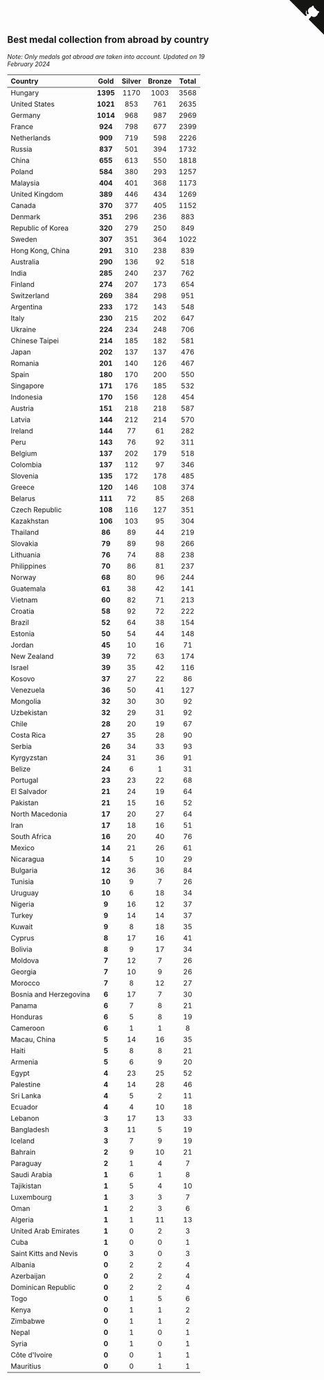 ## Best medal collection from abroad by country

*Note: Only medals got abroad are taken into account.*
*Updated on 19 February 2024*

| Country | Gold | Silver | Bronze | Total |
| :--- | :--: | :--: | :--: | :--: |
| Hungary | **1395** | 1170 | 1003 | 3568 |
| United States | **1021** | 853 | 761 | 2635 |
| Germany | **1014** | 968 | 987 | 2969 |
| France | **924** | 798 | 677 | 2399 |
| Netherlands | **909** | 719 | 598 | 2226 |
| Russia | **837** | 501 | 394 | 1732 |
| China | **655** | 613 | 550 | 1818 |
| Poland | **584** | 380 | 293 | 1257 |
| Malaysia | **404** | 401 | 368 | 1173 |
| United Kingdom | **389** | 446 | 434 | 1269 |
| Canada | **370** | 377 | 405 | 1152 |
| Denmark | **351** | 296 | 236 | 883 |
| Republic of Korea | **320** | 279 | 250 | 849 |
| Sweden | **307** | 351 | 364 | 1022 |
| Hong Kong, China | **291** | 310 | 238 | 839 |
| Australia | **290** | 136 | 92 | 518 |
| India | **285** | 240 | 237 | 762 |
| Finland | **274** | 207 | 173 | 654 |
| Switzerland | **269** | 384 | 298 | 951 |
| Argentina | **233** | 172 | 143 | 548 |
| Italy | **230** | 215 | 202 | 647 |
| Ukraine | **224** | 234 | 248 | 706 |
| Chinese Taipei | **214** | 185 | 182 | 581 |
| Japan | **202** | 137 | 137 | 476 |
| Romania | **201** | 140 | 126 | 467 |
| Spain | **180** | 170 | 200 | 550 |
| Singapore | **171** | 176 | 185 | 532 |
| Indonesia | **170** | 156 | 128 | 454 |
| Austria | **151** | 218 | 218 | 587 |
| Latvia | **144** | 212 | 214 | 570 |
| Ireland | **144** | 77 | 61 | 282 |
| Peru | **143** | 76 | 92 | 311 |
| Belgium | **137** | 202 | 179 | 518 |
| Colombia | **137** | 112 | 97 | 346 |
| Slovenia | **135** | 172 | 178 | 485 |
| Greece | **120** | 146 | 108 | 374 |
| Belarus | **111** | 72 | 85 | 268 |
| Czech Republic | **108** | 116 | 127 | 351 |
| Kazakhstan | **106** | 103 | 95 | 304 |
| Thailand | **86** | 89 | 44 | 219 |
| Slovakia | **79** | 89 | 98 | 266 |
| Lithuania | **76** | 74 | 88 | 238 |
| Philippines | **70** | 86 | 81 | 237 |
| Norway | **68** | 80 | 96 | 244 |
| Guatemala | **61** | 38 | 42 | 141 |
| Vietnam | **60** | 82 | 71 | 213 |
| Croatia | **58** | 92 | 72 | 222 |
| Brazil | **52** | 64 | 38 | 154 |
| Estonia | **50** | 54 | 44 | 148 |
| Jordan | **45** | 10 | 16 | 71 |
| New Zealand | **39** | 72 | 63 | 174 |
| Israel | **39** | 35 | 42 | 116 |
| Kosovo | **37** | 27 | 22 | 86 |
| Venezuela | **36** | 50 | 41 | 127 |
| Mongolia | **32** | 30 | 30 | 92 |
| Uzbekistan | **32** | 29 | 31 | 92 |
| Chile | **28** | 20 | 19 | 67 |
| Costa Rica | **27** | 35 | 28 | 90 |
| Serbia | **26** | 34 | 33 | 93 |
| Kyrgyzstan | **24** | 31 | 36 | 91 |
| Belize | **24** | 6 | 1 | 31 |
| Portugal | **23** | 23 | 22 | 68 |
| El Salvador | **21** | 24 | 19 | 64 |
| Pakistan | **21** | 15 | 16 | 52 |
| North Macedonia | **17** | 20 | 27 | 64 |
| Iran | **17** | 18 | 16 | 51 |
| South Africa | **16** | 20 | 40 | 76 |
| Mexico | **14** | 21 | 26 | 61 |
| Nicaragua | **14** | 5 | 10 | 29 |
| Bulgaria | **12** | 36 | 36 | 84 |
| Tunisia | **10** | 9 | 7 | 26 |
| Uruguay | **10** | 6 | 18 | 34 |
| Nigeria | **9** | 16 | 12 | 37 |
| Turkey | **9** | 14 | 14 | 37 |
| Kuwait | **9** | 8 | 18 | 35 |
| Cyprus | **8** | 17 | 16 | 41 |
| Bolivia | **8** | 9 | 17 | 34 |
| Moldova | **7** | 12 | 7 | 26 |
| Georgia | **7** | 10 | 9 | 26 |
| Morocco | **7** | 8 | 12 | 27 |
| Bosnia and Herzegovina | **6** | 17 | 7 | 30 |
| Panama | **6** | 7 | 8 | 21 |
| Honduras | **6** | 5 | 8 | 19 |
| Cameroon | **6** | 1 | 1 | 8 |
| Macau, China | **5** | 14 | 16 | 35 |
| Haiti | **5** | 8 | 8 | 21 |
| Armenia | **5** | 6 | 9 | 20 |
| Egypt | **4** | 23 | 25 | 52 |
| Palestine | **4** | 14 | 28 | 46 |
| Sri Lanka | **4** | 5 | 2 | 11 |
| Ecuador | **4** | 4 | 10 | 18 |
| Lebanon | **3** | 17 | 13 | 33 |
| Bangladesh | **3** | 11 | 5 | 19 |
| Iceland | **3** | 7 | 9 | 19 |
| Bahrain | **2** | 9 | 10 | 21 |
| Paraguay | **2** | 1 | 4 | 7 |
| Saudi Arabia | **1** | 6 | 1 | 8 |
| Tajikistan | **1** | 5 | 4 | 10 |
| Luxembourg | **1** | 3 | 3 | 7 |
| Oman | **1** | 2 | 3 | 6 |
| Algeria | **1** | 1 | 11 | 13 |
| United Arab Emirates | **1** | 0 | 2 | 3 |
| Cuba | **1** | 0 | 0 | 1 |
| Saint Kitts and Nevis | **0** | 3 | 0 | 3 |
| Albania | **0** | 2 | 2 | 4 |
| Azerbaijan | **0** | 2 | 2 | 4 |
| Dominican Republic | **0** | 2 | 2 | 4 |
| Togo | **0** | 1 | 5 | 6 |
| Kenya | **0** | 1 | 1 | 2 |
| Zimbabwe | **0** | 1 | 1 | 2 |
| Nepal | **0** | 1 | 0 | 1 |
| Syria | **0** | 1 | 0 | 1 |
| Côte d'Ivoire | **0** | 0 | 1 | 1 |
| Mauritius | **0** | 0 | 1 | 1 |


<a href="https://github.com/jonatanklosko/wca_statistics" class="github-corner" aria-label="View source on Github"><svg width="80" height="80" viewBox="0 0 250 250" style="fill:#151513; color:#fff; position: absolute; top: 0; border: 0; right: 0;" aria-hidden="true"><path d="M0,0 L115,115 L130,115 L142,142 L250,250 L250,0 Z"></path><path d="M128.3,109.0 C113.8,99.7 119.0,89.6 119.0,89.6 C122.0,82.7 120.5,78.6 120.5,78.6 C119.2,72.0 123.4,76.3 123.4,76.3 C127.3,80.9 125.5,87.3 125.5,87.3 C122.9,97.6 130.6,101.9 134.4,103.2" fill="currentColor" style="transform-origin: 130px 106px;" class="octo-arm"></path><path d="M115.0,115.0 C114.9,115.1 118.7,116.5 119.8,115.4 L133.7,101.6 C136.9,99.2 139.9,98.4 142.2,98.6 C133.8,88.0 127.5,74.4 143.8,58.0 C148.5,53.4 154.0,51.2 159.7,51.0 C160.3,49.4 163.2,43.6 171.4,40.1 C171.4,40.1 176.1,42.5 178.8,56.2 C183.1,58.6 187.2,61.8 190.9,65.4 C194.5,69.0 197.7,73.2 200.1,77.6 C213.8,80.2 216.3,84.9 216.3,84.9 C212.7,93.1 206.9,96.0 205.4,96.6 C205.1,102.4 203.0,107.8 198.3,112.5 C181.9,128.9 168.3,122.5 157.7,114.1 C157.9,116.9 156.7,120.9 152.7,124.9 L141.0,136.5 C139.8,137.7 141.6,141.9 141.8,141.8 Z" fill="currentColor" class="octo-body"></path></svg></a><style>.github-corner:hover .octo-arm{animation:octocat-wave 560ms ease-in-out}@keyframes octocat-wave{0%,100%{transform:rotate(0)}20%,60%{transform:rotate(-25deg)}40%,80%{transform:rotate(10deg)}}@media (max-width:500px){.github-corner:hover .octo-arm{animation:none}.github-corner .octo-arm{animation:octocat-wave 560ms ease-in-out}}</style>
